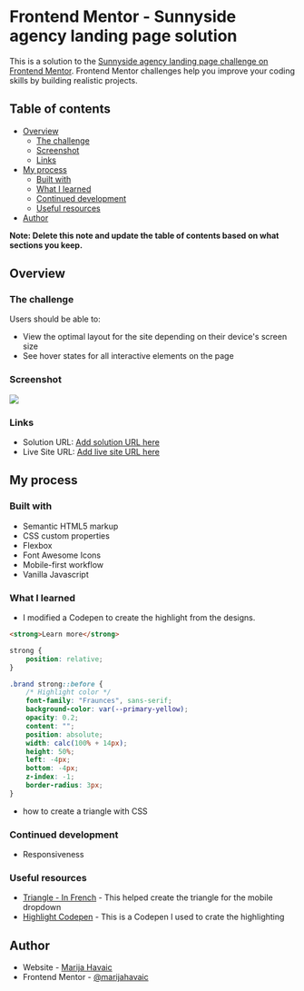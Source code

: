 # Frontend Mentor - Sunnyside agency landing page solution

This is a solution to the [Sunnyside agency landing page challenge on Frontend Mentor](https://www.frontendmentor.io/challenges/sunnyside-agency-landing-page-7yVs3B6ef). Frontend Mentor challenges help you improve your coding skills by building realistic projects.

## Table of contents

- [Overview](#overview)
  - [The challenge](#the-challenge)
  - [Screenshot](#screenshot)
  - [Links](#links)
- [My process](#my-process)
  - [Built with](#built-with)
  - [What I learned](#what-i-learned)
  - [Continued development](#continued-development)
  - [Useful resources](#useful-resources)
- [Author](#author)

**Note: Delete this note and update the table of contents based on what sections you keep.**

## Overview

### The challenge

Users should be able to:

- View the optimal layout for the site depending on their device's screen size
- See hover states for all interactive elements on the page

### Screenshot

![](./screenshot.jpg)

### Links

- Solution URL: [Add solution URL here](https://your-solution-url.com)
- Live Site URL: [Add live site URL here](https://your-live-site-url.com)

## My process

### Built with

- Semantic HTML5 markup
- CSS custom properties
- Flexbox
- Font Awesome Icons
- Mobile-first workflow
- Vanilla Javascript 

### What I learned

- I modified a Codepen to create the highlight from the designs. 


```html
<strong>Learn more</strong>
```

```css
strong {
    position: relative;
}

.brand strong::before {
    /* Highlight color */
    font-family: "Fraunces", sans-serif;
    background-color: var(--primary-yellow);
    opacity: 0.2;
    content: "";
    position: absolute;
    width: calc(100% + 14px);
    height: 50%;
    left: -4px;
    bottom: -4px;
    z-index: -1;
    border-radius: 3px;
}
```

- how to create a triangle with CSS


### Continued development

- Responsiveness



### Useful resources

- [Triangle - In French](https://outils-css.aliasdmc.fr/generateur-de-triangles-css.php) - This helped create the triangle for the mobile dropdown
- [Highlight Codepen](https://codepen.io/alvarotrigo/pen/oNpvMbb) - This is a Codepen I used to crate the highlighting

## Author

- Website - [Marija Havaic](https://marijahavaic.com)
- Frontend Mentor - [@marijahavaic](https://www.frontendmentor.io/profile/marijahavaic)
